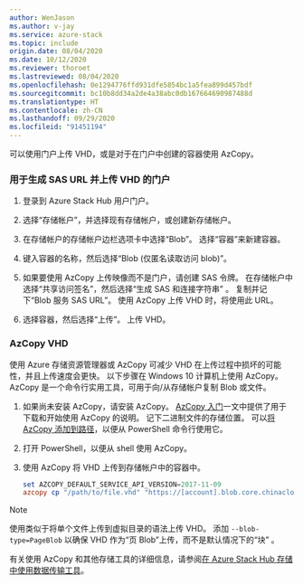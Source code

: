 ```yaml
---
author: WenJason
ms.author: v-jay
ms.service: azure-stack
ms.topic: include
origin.date: 08/04/2020
ms.date: 10/12/2020
ms.reviewer: thoroet
ms.lastreviewed: 08/04/2020
ms.openlocfilehash: 0e1294776ffd931dfe5854bc1a5fea899d457bdf
ms.sourcegitcommit: bc10b8dd34a2de4a38abc0db167664690987488d
ms.translationtype: HT
ms.contentlocale: zh-CN
ms.lasthandoff: 09/29/2020
ms.locfileid: "91451194"
---
```

可以使用门户上传 VHD，或是对于在门户中创建的容器使用 AzCopy。

### <a name="portal-to-generate-sas-url-and-upload-vhd"></a>用于生成 SAS URL 并上传 VHD 的门户

1. 登录到 Azure Stack Hub 用户门户。

2. 选择“存储帐户”，并选择现有存储帐户，或创建新存储帐户。

3. 在存储帐户的存储帐户边栏选项卡中选择“Blob”。 选择“容器”来新建容器。

4. 键入容器的名称，然后选择“Blob (仅匿名读取访问 blob)”。

5. 如果要使用 AzCopy 上传映像而不是门户，请创建 SAS 令牌。 在存储帐户中选择“共享访问签名”，然后选择“生成 SAS 和连接字符串” 。 复制并记下“Blob 服务 SAS URL”。 使用 AzCopy 上传 VHD 时，将使用此 URL。

6. 选择容器，然后选择“上传”。 上传 VHD。

### <a name="azcopy-vhd"></a>AzCopy VHD

使用 Azure 存储资源管理器或 AzCopy 可减少 VHD 在上传过程中损坏的可能性，并且上传速度会更快。 以下步骤在 Windows 10 计算机上使用 AzCopy。 AzCopy 是一个命令行实用工具，可用于向/从存储帐户复制 Blob 或文件。

1. 如果尚未安装 AzCopy，请安装 AzCopy。 [AzCopy 入门](/storage/common/storage-use-azcopy-v10)一文中提供了用于下载和开始使用 AzCopy 的说明。 记下二进制文件的存储位置。 可以[将 AzCopy 添加到路径](https://www.architectryan.com/2018/03/17/add-to-the-path-on-windows-10/)，以便从 PowerShell 命令行使用它。

2. 打开 PowerShell，以便从 shell 使用 AzCopy。

3. 使用 AzCopy 将 VHD 上传到存储帐户中的容器中。

    ```powershell  
    set AZCOPY_DEFAULT_SERVICE_API_VERSION=2017-11-09
    azcopy cp "/path/to/file.vhd" "https://[account].blob.core.chinacloudapi.cn/[container]/[path/to/blob]?[SAS] --blob-type=PageBlob
    ```

> [!NOTE]  
> 使用类似于将单个文件上传到虚拟目录的语法上传 VHD。 添加 `--blob-type=PageBlob` 以确保 VHD 作为“页 Blob”上传，而不是默认情况下的“块” 。

有关使用 AzCopy 和其他存储工具的详细信息，请参阅[在 Azure Stack Hub 存储中使用数据传输工具](/azure-stack/user/azure-stack-storage-transfer)。